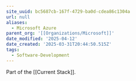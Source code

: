 ```yaml
---
site_uuid: bc5687cb-167f-4729-ba0d-cdea86c1304a
url: null
aliases:
  - Microsoft Azure
parent_org: '[[Organizations/Microsoft]]'
date_modified: '2025-04-12'
date_created: '2025-03-31T20:44:50.515Z'
tags:
  - Software-Development
---
```























Part of the [[Current Stack]].